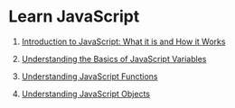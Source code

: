 # Learn JavaScript

1. [Introduction to JavaScript: What it is and How it Works](https://github.com/huzhengen/English-words-i-dont-know/blob/main/2023-04-14.md)

2. [Understanding the Basics of JavaScript Variables](https://github.com/huzhengen/English-words-i-dont-know/blob/main/2023-04-15.md)

3. [Understanding JavaScript Functions](https://github.com/huzhengen/English-words-i-dont-know/blob/main/2023-04-16.md)

4. [Understanding JavaScript Objects](https://github.com/huzhengen/English-words-i-dont-know/blob/main/2023-04-17.md)

